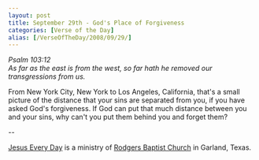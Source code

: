 ```yaml
---
layout: post
title: September 29th - God's Place of Forgiveness
categories: [Verse of the Day]
alias: [/VerseOfTheDay/2008/09/29/]
---
```


_Psalm 103:12  
As far as the east is from the west, so far hath he removed our
transgressions from us._

From New York City, New York to Los Angeles, California, that's a
small picture of the distance that your sins are separated from you,
if you have asked God's forgiveness. If God can put that much
distance between you and your sins, why can't you put them behind you
and forget them?

 --

<a href=http://jesuseveryday.net>Jesus Every Day</a> is a ministry of <a href=http://rodgersbaptist.net>Rodgers Baptist Church</a> in Garland, Texas.
